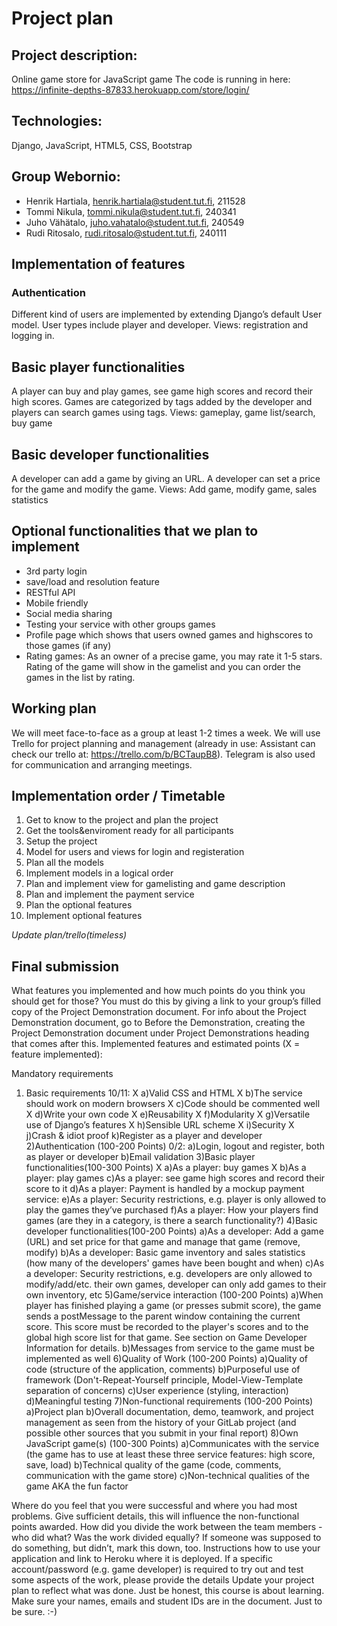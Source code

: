 
Project plan
==================

## Project description:

Online game store for JavaScript game
The code is running in here: https://infinite-depths-87833.herokuapp.com/store/login/

## Technologies:
Django, JavaScript, HTML5, CSS, Bootstrap

## Group Webornio:
* Henrik Hartiala, henrik.hartiala@student.tut.fi, 211528
* Tommi Nikula, tommi.nikula@student.tut.fi, 240341
* Juho Vähätalo, juho.vahatalo@student.tut.fi, 240549
* Rudi Ritosalo, rudi.ritosalo@student.tut.fi, 240111


## Implementation of features


### Authentication
Different kind of users are implemented by extending Django’s default User model. User types include player and developer. 
Views: registration and logging in.

Basic player functionalities
----------------------------

A player can buy and play games, see game high scores and record their high scores. Games are categorized by tags added by the developer and players can search games using tags. 
Views: gameplay, game list/search, buy game

Basic developer functionalities
-------------------------------
A developer can add a game by giving an URL. A developer can set a price for the game and modify the game.
Views: Add game, modify game, sales statistics

Optional functionalities that we plan to implement
--------------------------------------------------
* 3rd party login
* save/load and resolution feature
* RESTful API
* Mobile friendly
* Social media sharing
* Testing your service with other groups games
* Profile page which shows that users owned games and highscores to those games (if any)
* Rating games: As an owner of a precise game, you may rate it 1-5 stars. Rating of the game will show in the gamelist and you can order the games in the list by rating.

Working plan
----------------------------------------
We will meet face-to-face as a group at least 1-2 times a week. We will use Trello for project planning and management (already in use: Assistant can check our trello at: https://trello.com/b/BCTaupB8). Telegram is also used for communication and arranging meetings. 






Implementation order / Timetable
---------------------------------------
1. Get to know to the project and plan the project
2. Get the tools&enviroment ready for all participants
3. Setup the project
4. Model for users and views for login and registeration
5. Plan all the models
6. Implement models in a logical order
7. Plan and implement view for gamelisting and game description
8. Plan and implement the payment service
9. Plan the optional features
10. Implement optional features
 
*Update plan/trello(timeless)*



Final submission
---------------------------------------
What features you implemented and how much points do you think you should get for those? You must do this by giving a link to your group’s filled copy of the Project Demonstration document. For info about the Project Demonstration document, go to Before the Demonstration, creating the Project Demonstration document under Project Demonstrations heading that comes after this.
Implemented features and estimated points (X = feature implemented):

Mandatory requirements
1) Basic requirements 10/11:
	X a)Valid CSS and HTML
	X b)The service should work on modern browsers
	X c)Code should be commented well
	X d)Write your own code
	X e)Reusability
	X f)Modularity
	X g)Versatile use of Django’s features
	X h)Sensible URL scheme
	X i)Security
	X j)Crash & idiot proof
	k)Register as a player and developer
2)Authentication (100-200 Points) 0/2:
	a)Login, logout and register, both as player or developer
	b)Email validation
3)Basic player functionalities(100-300 Points)
	X a)As a player: buy games
	X b)As a player: play games
	c)As a player: see game high scores and record their score to it
	d)As a player: Payment is handled by a mockup payment service: 
	e)As a player: Security restrictions, e.g. player is only allowed to play the games they’ve purchased
	f)As a player: How your players find games (are they in a category, is there a search functionality?)
4)Basic developer functionalities(100-200 Points)
	a)As a developer: Add a game (URL) and set price for that game and manage that game (remove, modify)
	b)As a developer: Basic game inventory and sales statistics (how many of the developers' games have been bought and when)
	c)As a developer: Security restrictions, e.g. developers are only allowed to modify/add/etc. their own games, developer can only add games to their own inventory, etc
5)Game/service interaction (100-200 Points)
	a)When player has finished playing a game (or presses submit score), the game sends a postMessage to the parent window containing the current score. This score must be recorded to the player's scores and to the global high score list for that game. See section on Game Developer Information for details.
	b)Messages from service to the game must be implemented as well
6)Quality of Work (100-200 Points)
	a)Quality of code (structure of the application, comments)
	b)Purposeful use of framework (Don't-Repeat-Yourself principle, Model-View-Template separation of concerns)
	c)User experience (styling, interaction)
	d)Meaningful testing
7)Non-functional requirements (100-200 Points)
	a)Project plan
	b)Overall documentation, demo, teamwork, and project management as seen from the history of your GitLab project (and possible other sources that you submit in your final report)
8)Own JavaScript game(s) (100-300 Points)
	a)Communicates with the service (the game has to use at least these three service features: high score, save, load)
	b)Technical quality of the game (code, comments, communication with the game store)
	c)Non-technical qualities of the game AKA the fun factor



Where do you feel that you were successful and where you had most problems. Give sufficient details, this will influence the non-functional points awarded.
How did you divide the work between the team members - who did what? Was the work divided equally? If someone was supposed to do something, but didn’t, mark this down, too.
Instructions how to use your application and link to Heroku where it is deployed.
If a specific account/password (e.g. game developer) is required to try out and test some aspects of the work, please provide the details
Update your project plan to reflect what was done. Just be honest, this course is about learning.
Make sure your names, emails and student IDs are in the document. Just to be sure. :-)
